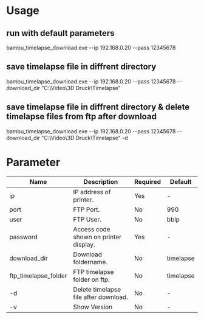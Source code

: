 # Usage

## run with default parameters
bambu_timelapse_download.exe --ip 192.168.0.20 --pass 12345678

## save timelapse file in diffrent directory
bambu_timelapse_download.exe --ip 192.168.0.20 --pass 12345678 --download_dir "C:\Video\3D Druck\Timelapse"

## save timelapse file in diffrent directory & delete timelapse files from ftp after download
bambu_timelapse_download.exe --ip 192.168.0.20 --pass 12345678 --download_dir "C:\Video\3D Druck\Timelapse" -d

# Parameter
| Name                 | Description                           | Required | Default   |
|----------------------|---------------------------------------|----------|-----------|
| ip                   | IP address of printer.                | Yes      | -         |
| port                 | FTP Port.                             | No       | 990       |
| user                 | FTP User.                             | No       | bblp      |
| password             | Access code shown on printer display. | Yes      | -         |
| download_dir         | Download foldername.                  | No       | timelapse |
| ftp_timelapse_folder | FTP timelapse folder on ftp.          | No       | timelapse |
| -d                   | Delete timelapse file after download. | No       | -         |
| -v                   | Show Version                          | No       | -         |